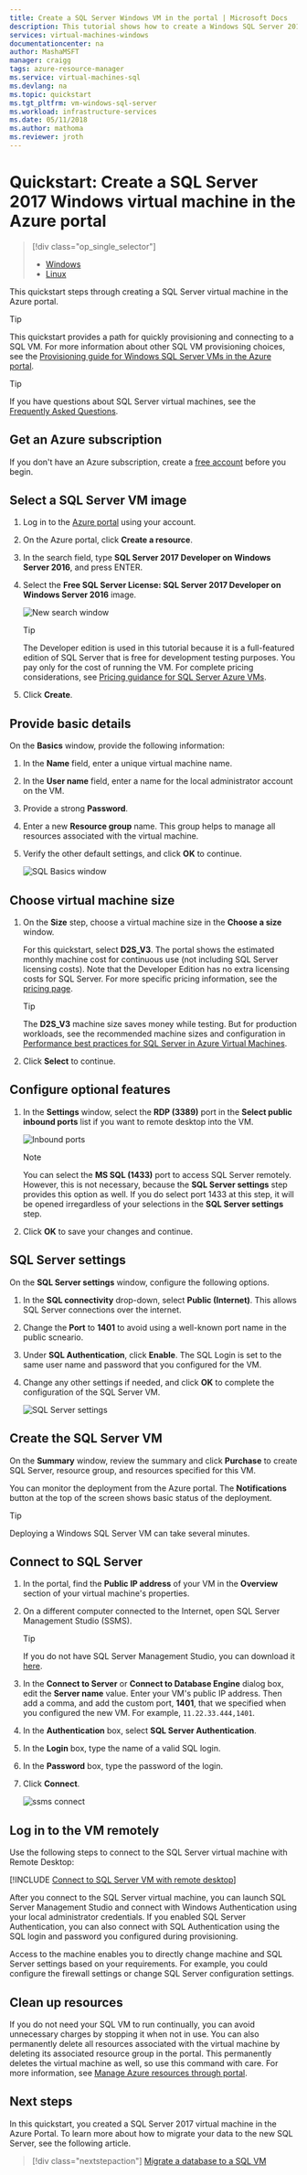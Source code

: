 ```yaml
---
title: Create a SQL Server Windows VM in the portal | Microsoft Docs
description: This tutorial shows how to create a Windows SQL Server 2017 virtual machine in the Azure portal.
services: virtual-machines-windows
documentationcenter: na
author: MashaMSFT
manager: craigg
tags: azure-resource-manager
ms.service: virtual-machines-sql
ms.devlang: na
ms.topic: quickstart
ms.tgt_pltfrm: vm-windows-sql-server
ms.workload: infrastructure-services
ms.date: 05/11/2018
ms.author: mathoma
ms.reviewer: jroth
---
```


# Quickstart: Create a SQL Server 2017 Windows virtual machine in the Azure portal

> [!div class="op_single_selector"]
> * [Windows](quickstart-sql-vm-create-portal.md)
> * [Linux](../../linux/sql/provision-sql-server-linux-virtual-machine.md)

This quickstart steps through creating a SQL Server virtual machine in the Azure portal.

> [!TIP]
> This quickstart provides a path for quickly provisioning and connecting to a SQL VM. For more information about other SQL VM provisioning choices, see the [Provisioning guide for Windows SQL Server VMs in the Azure portal](virtual-machines-windows-portal-sql-server-provision.md).

> [!TIP]
> If you have questions about SQL Server virtual machines, see the [Frequently Asked Questions](virtual-machines-windows-sql-server-iaas-faq.md).

## <a id="subscription"></a> Get an Azure subscription

If you don't have an Azure subscription, create a [free account](https://azure.microsoft.com/free/?WT.mc_id=A261C142F) before you begin.

## <a id="select"></a> Select a SQL Server VM image

1. Log in to the [Azure portal](https://portal.azure.com) using your account.

1. On the Azure portal, click **Create a resource**. 

1. In the search field, type **SQL Server 2017 Developer on Windows Server 2016**, and press ENTER.

1. Select the **Free SQL Server License: SQL Server 2017 Developer on Windows Server 2016** image.

   ![New search window](./media/quickstart-sql-vm-create-portal/newsearch.png)

   > [!TIP]
   > The Developer edition is used in this tutorial because it is a full-featured edition of SQL Server that is free for development testing purposes. You pay only for the cost of running the VM. For complete pricing considerations, see [Pricing guidance for SQL Server Azure VMs](virtual-machines-windows-sql-server-pricing-guidance.md).

1. Click **Create**.

## <a id="configure"></a> Provide basic details

On the **Basics** window, provide the following information:

1. In the **Name** field, enter a unique virtual machine name. 

1. In the **User name** field, enter a name for the local administrator account on the VM.

1. Provide a strong **Password**.

1. Enter a new **Resource group** name. This group helps to manage all resources associated with the virtual machine.

1. Verify the other default settings, and click **OK** to continue.

   ![SQL Basics window](./media/quickstart-sql-vm-create-portal/azure-sql-basic.png)

## Choose virtual machine size

1. On the **Size** step, choose a virtual machine size in the **Choose a size** window.

   For this quickstart, select **D2S_V3**. The portal shows the estimated monthly machine cost for continuous use (not including SQL Server licensing costs). Note that the Developer Edition has no extra licensing costs for SQL Server. For more specific pricing information, see the [pricing page](https://azure.microsoft.com/pricing/details/virtual-machines/windows/).

   > [!TIP]
   > The **D2S_V3** machine size saves money while testing. But for production workloads, see the recommended machine sizes and configuration in [Performance best practices for SQL Server in Azure Virtual Machines](virtual-machines-windows-sql-performance.md).

1. Click **Select** to continue.

## Configure optional features

1. In the **Settings** window, select the **RDP (3389)** port in the **Select public inbound ports** list if you want to remote desktop into the VM.

   ![Inbound ports](./media/quickstart-sql-vm-create-portal/inbound-ports.png)

   > [!NOTE]
   > You can select the **MS SQL (1433)** port to access SQL Server remotely. However, this is not necessary, because the **SQL Server settings** step provides this option as well. If you do select port 1433 at this step, it will be opened irregardless of your selections in the **SQL Server settings** step.

1. Click **OK** to save your changes and continue.

## SQL Server settings

On the **SQL Server settings** window, configure the following options.

1. In the **SQL connectivity** drop-down, select **Public (Internet)**. This allows SQL Server connections over the internet.

1. Change the **Port** to **1401** to avoid using a well-known port name in the public scneario.

1. Under **SQL Authentication**, click **Enable**. The SQL Login is set to the same user name and password that you configured for the VM.

1. Change any other settings if needed, and click **OK** to complete the configuration of the SQL Server VM.

   ![SQL Server settings](./media/quickstart-sql-vm-create-portal/sql-settings.png)

## Create the SQL Server VM

On the **Summary** window, review the summary and click **Purchase** to create SQL Server, resource group, and resources specified for this VM.

You can monitor the deployment from the Azure portal. The **Notifications** button at the top of the screen shows basic status of the deployment.

> [!TIP]
> Deploying a Windows SQL Server VM can take several minutes.

## Connect to SQL Server

1. In the portal, find the **Public IP address** of your VM in the **Overview** section of your virtual machine's properties.

1. On a different computer connected to the Internet, open SQL Server Management Studio (SSMS).

   > [!TIP]
   > If you do not have SQL Server Management Studio, you can download it [here](https://docs.microsoft.com/sql/ssms/download-sql-server-management-studio-ssms).

1. In the **Connect to Server** or **Connect to Database Engine** dialog box, edit the **Server name** value. Enter your VM's public IP address. Then add a comma, and add the custom port, **1401**, that we specified when you configured the new VM. For example, `11.22.33.444,1401`.

1. In the **Authentication** box, select **SQL Server Authentication**.

1. In the **Login** box, type the name of a valid SQL login.

1. In the **Password** box, type the password of the login.

1. Click **Connect**.

    ![ssms connect](./media/quickstart-sql-vm-create-portal/ssms-connect.png)

## <a id="remotedesktop"></a> Log in to the VM remotely

Use the following steps to connect to the SQL Server virtual machine with Remote Desktop:

[!INCLUDE [Connect to SQL Server VM with remote desktop](../../../../includes/virtual-machines-sql-server-remote-desktop-connect.md)]

After you connect to the SQL Server virtual machine, you can launch SQL Server Management Studio and connect with Windows Authentication using your local administrator credentials. If you enabled SQL Server Authentication, you can also connect with SQL Authentication using the SQL login and password you configured during provisioning.

Access to the machine enables you to directly change machine and SQL Server settings based on your requirements. For example, you could configure the firewall settings or change SQL Server configuration settings.

## Clean up resources

If you do not need your SQL VM to run continually, you can avoid unnecessary charges by stopping it when not in use. You can also permanently delete all resources associated with the virtual machine by deleting its associated resource group in the portal. This permanently deletes the virtual machine as well, so use this command with care. For more information, see [Manage Azure resources through portal](../../../azure-resource-manager/resource-group-portal.md).

## Next steps

In this quickstart, you created a SQL Server 2017 virtual machine in the Azure Portal. To learn more about how to migrate your data to the new SQL Server, see the following article.

> [!div class="nextstepaction"]
> [Migrate a database to a SQL VM](virtual-machines-windows-migrate-sql.md)
